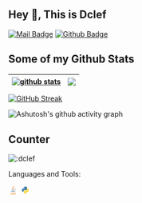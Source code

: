 ## Hey 👋, This is Dclef

[![Mail Badge](https://img.shields.io/badge/-drclef233@gmail.com-c14438?style=flat&logo=Gmail&logoColor=white&link=mailto:drclef233@gmail.com)](mailto:drclef233@gmail.com)
[![Github Badge](https://img.shields.io/badge/-dclef-grey?style=flat&logo=github&logoColor=white&link=https://github.com/dclef/)](https://www.github.com/dclef/)
## Some of my Github Stats
<!-- <p align=left> <img src=https://komarev.com/ghpvc/?username=dclef alt=dclef /> </p> -->

| <a href="https://github.com/dclef"><img align="center" src="https://github-readme-stats.vercel.app/api?username=dclef&show_icons=true&include_all_commits=true&theme=buefy&hide_border=true" alt=" github stats" /></a> | <a href="https://github.com/dclef"><img align="center" src="https://github-readme-stats.vercel.app/api/top-langs/?username=dclef&layout=compact&theme=buefy&hide_border=true" /></a> |
| ------------- | ------------- |
[![GitHub Streak](https://github-readme-streak-stats.herokuapp.com?user=dclef&theme=tokyonight_duo&date_format=%5BY.%5Dn.j)](https://dclef.icu)

![Ashutosh's github activity graph](https://activity-graph.herokuapp.com/graph?username=dclef&bg_color=e6fcff&color=000000&line=000000&point=00e1ff&area=true&hide_border=true&width=100%)
## Counter
![:dclef](https://count.getloli.com/get/@dclef?theme=rule34)

Languages and Tools:

<code><img height="20" src="https://raw.githubusercontent.com/github/explore/80688e429a7d4ef2fca1e82350fe8e3517d3494d/topics/java/java.png" alt="java"></code>
<code><img height="20" src="https://raw.githubusercontent.com/github/explore/80688e429a7d4ef2fca1e82350fe8e3517d3494d/topics/python/python.png" alt="python"></code>




